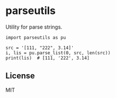 # parseutils

Utility for parse strings.

```py:
import parseutils as pu 

src = '[111, "222", 3.14]'
i, lis = pu.parse_list(0, src, len(src))
print(lis)  # [111, '222', 3.14]
```

## License

MIT

